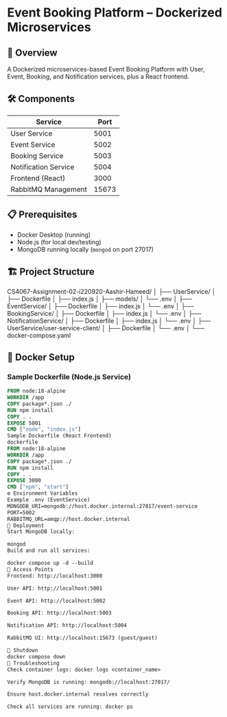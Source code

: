 # Event Booking Platform – Dockerized Microservices

## 🚀 Overview
A Dockerized microservices-based Event Booking Platform with User, Event, Booking, and Notification services, plus a React frontend.

## 🛠️ Components
| Service              | Port  |
|----------------------|-------|
| User Service         | 5001  |
| Event Service        | 5002  |
| Booking Service      | 5003  |
| Notification Service | 5004  |
| Frontend (React)     | 3000  |
| RabbitMQ Management  | 15673 |

## 📋 Prerequisites
- Docker Desktop (running)
- Node.js (for local dev/testing)
- MongoDB running locally (`mongod` on port 27017)

## 🏗️ Project Structure
CS4067-Assignment-02-i220920-Aashir-Hameed/
│
├── UserService/
│ ├── Dockerfile
│ ├── index.js
│ ├── models/
│ └── .env
│
├── EventService/
│ ├── Dockerfile
│ ├── index.js
│ └── .env
│
├── BookingService/
│ ├── Dockerfile
│ ├── index.js
│ └── .env
│
├── NotificationService/
│ ├── Dockerfile
│ ├── index.js
│ └── .env
│
├── UserService/user-service-client/
│ ├── Dockerfile
│ └── .env
│
└── docker-compose.yaml


## 🐳 Docker Setup

### Sample Dockerfile (Node.js Service)
```dockerfile
FROM node:18-alpine
WORKDIR /app
COPY package*.json ./
RUN npm install
COPY . .
EXPOSE 5001
CMD ["node", "index.js"]
Sample Dockerfile (React Frontend)
dockerfile
FROM node:18-alpine
WORKDIR /app
COPY package*.json ./
RUN npm install
COPY . .
EXPOSE 3000
CMD ["npm", "start"]
⚙️ Environment Variables
Example .env (EventService)
MONGODB_URI=mongodb://host.docker.internal:27017/event-service
PORT=5002
RABBITMQ_URL=amqp://host.docker.internal
🚀 Deployment
Start MongoDB locally:

mongod
Build and run all services:

docker compose up -d --build
🔌 Access Points
Frontend: http://localhost:3000

User API: http://localhost:5001

Event API: http://localhost:5002

Booking API: http://localhost:5003

Notification API: http://localhost:5004

RabbitMQ UI: http://localhost:15673 (guest/guest)

🛑 Shutdown
docker compose down
🐞 Troubleshooting
Check container logs: docker logs <container_name>

Verify MongoDB is running: mongodb://localhost:27017/

Ensure host.docker.internal resolves correctly

Check all services are running: docker ps
